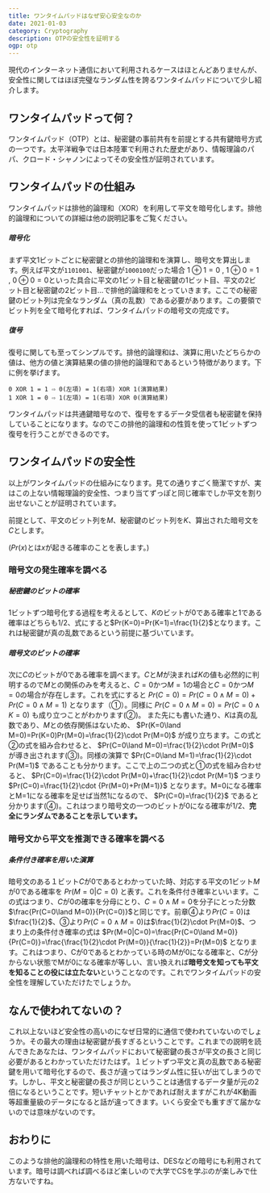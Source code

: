 ```yaml
---
title: ワンタイムパッドはなぜ安心安全なのか
date: 2021-01-03
category: Cryptography
description: OTPの安全性を証明する
ogp: otp
---
```


現代のインターネット通信において利用されるケースはほとんどありませんが、安全性に関してはほぼ完璧なランダム性を誇るワンタイムパッドについて少し紹介します。

## ワンタイムパッドって何？
ワンタイムパッド（OTP）とは、秘密鍵の事前共有を前提とする共有鍵暗号方式の一つです。太平洋戦争では日本陸軍で利用された歴史があり、情報理論のパパ、クロード・シャノンによってその安全性が証明されています。

## ワンタイムパッドの仕組み
ワンタイムパッドは排他的論理和（XOR）を利用して平文を暗号化します。排他的論理和についての詳細は他の説明記事をご覧ください。

##### 暗号化
まず平文1ビットごとに秘密鍵との排他的論理和を演算し、暗号文を算出します。例えば平文が```1101001```、秘密鍵が```1000100```だった場合
$1\oplus1=0$ , $1\oplus0=1$ , $0\oplus0=0$といった具合に平文の1ビット目と秘密鍵の1ビット目、平文の2ビット目と秘密鍵の2ビット目...で排他的論理和をとっていきます。ここでの秘密鍵のビット列は完全なランダム（真の乱数）である必要があります。この要領でビット列を全て暗号化すれば、ワンタイムパッドの暗号文の完成です。

##### 復号
復号に関しても至ってシンプルです。排他的論理和は、演算に用いたどちらかの値は、他方の値と演算結果の値の排他的論理和であるという特徴があります。下に例を挙げます。

```
0 XOR 1 = 1 ⇨ 0(左項) = 1(右項) XOR 1(演算結果) 
1 XOR 1 = 0 ⇨ 1(左項) = 1(右項) XOR 0(演算結果)
```

ワンタイムパッドは共通鍵暗号なので、復号をするデータ受信者も秘密鍵を保持していることになります。なのでこの排他的論理和の性質を使って1ビットずつ復号を行うことができるのです。

## ワンタイムパッドの安全性
以上がワンタイムパッドの仕組みになります。見ての通りすごく簡潔ですが、実はこの上ない情報理論的安全性、つまり当てずっぽと同じ確率でしか平文を割り出せないことが証明されています。

前提として、平文のビット列を$M$、秘密鍵のビット列を$K$、算出された暗号文を$C$とします。

($Pr(x)$とは$x$が起きる確率のことを表します。)

### 暗号文の発生確率を調べる
##### 秘密鍵のビットの確率
1ビットずつ暗号化する過程を考えるとして、$K$のビットが0である確率と1である確率はどちらも1/2、式にすると$Pr(K=0)=Pr(K=1)=\frac{1}{2}$となります。これは秘密鍵が真の乱数であるという前提に基づいています。

##### 暗号文のビットの確率
次に$C$のビットが0である確率を調べます。$C$と$M$が決まれば$K$の値も必然的に判明するので$M$との関係のみを考えると、$C=0$かつ$M=1$の場合と$C=0$かつ$M=0$の場合が存在します。これを式にすると
$Pr(C=0)=Pr(C=0\land M=0)+Pr(C=0\land M=1)$
となります（①）。同様に
$Pr(C=0\land M=0)=Pr(C=0\land K=0)$
も成り立つことがわかります(②)。
また先にも書いた通り、$K$は真の乱数であり、$M$との依存関係はないため、
$Pr(K=0\land M=0)=Pr(K=0)Pr(M=0)=\frac{1}{2}\cdot Pr(M=0)$
が成り立ちます。この式と②の式を組み合わせると、
$Pr(C=0\land M=0)=\frac{1}{2}\cdot Pr(M=0)$
が導き出されます(③)。同様の演算で
$Pr(C=0\land M=1)=\frac{1}{2}\cdot Pr(M=1)$
であることも分かります。ここで上の二つの式と①の式を組み合わせると、
$Pr(C=0)=\frac{1}{2}\cdot Pr(M=0)+\frac{1}{2}\cdot Pr(M=1)$
つまり
$Pr(C=0)=\frac{1}{2}\cdot {Pr(M=0)+Pr(M=1)}$
となります。M=0になる確率とM=1になる確率を足せば当然1になるので、
$Pr(C=0)=\frac{1}{2}$
であると分かります(④)。これはつまり暗号文の一つのビットが0になる確率が1/2、**完全にランダムであることを示しています。**

### 暗号文から平文を推測できる確率を調べる
##### 条件付き確率を用いた演算
暗号文のある１ビット$C$が0であるとわかっていた時、対応する平文の1ビット$M$が0である確率を
$Pr(M=0|C=0)$
と表す。これを条件付き確率といいます。この式はつまり、$C$が0の確率を分母にとり、$C=0\land M=0$を分子にとった分数$\frac{Pr(C=0\land M=0)}{Pr(C=0)}$と同じです。前章④より$Pr(C=0)$は$\frac{1}{2}$、③より$Pr(C=0\land M=0)$は$\frac{1}{2}\cdot Pr(M=0)$、つまり上の条件付き確率の式は
$Pr(M=0|C=0)=\frac{Pr(C=0\land M=0)}{Pr(C=0)}=\frac{\frac{1}{2}\cdot Pr(M=0)}{\frac{1}{2}}=Pr(M=0)$
となります。これはつまり、Cが0であるとわかっている時のMが0になる確率と、Cが分からない状態でMが0になる確率が等しい、言い換えれば**暗号文を知っても平文を知ることの役には立たない**ということなのです。これでワンタイムパッドの安全性を理解していただけたでしょうか。

## なんで使われてないの？
これ以上ないほど安全性の高いのになぜ日常的に通信で使われていないのでしょうか。その最大の理由は秘密鍵が長すぎるということです。これまでの説明を読んできたあなたは、ワンタイムパッドにおいて秘密鍵の長さが平文の長さと同じ必要があるとわかっていただけたはず。１ビットずつ平文と真の乱数である秘密鍵を用いて暗号化するので、長さが違ってはランダム性に狂いが出てしまうのです。しかし、平文と秘密鍵の長さが同じということは通信するデータ量が元の2倍になるということです。短いチャットとかであれば耐えますがこれが4K動画等超重量級のデータになると話が違ってきます。いくら安全でも重すぎて届かないのでは意味がないのです。

## おわりに
このような排他的論理和の特性を用いた暗号は、DESなどの暗号にも利用されています。暗号は調べれば調べるほど楽しいので大学でCSを学ぶのが楽しみで仕方ないですね。
